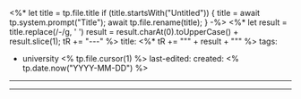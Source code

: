 <%* let title = tp.file.title
  if (title.startsWith("Untitled")) {
    title = await tp.system.prompt("Title");
    await tp.file.rename(title);
  } 
-%>
<%*
  let result = title.replace(/-/g, ' ')
  result = result.charAt(0).toUpperCase() + result.slice(1);
  tR += "---"
%>
title:  <%* tR += "\"" + result + "\"" %>
tags:
  - university
<% tp.file.cursor(1) %>
last-edited:
created: <% tp.date.now("YYYY-MM-DD") %>
---
---